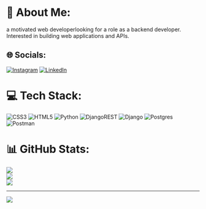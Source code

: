 # 💫 About Me:
a motivated web developerlooking for a role as a backend developer. Interested in building web applications and APIs.<br>


## 🌐 Socials:
[![Instagram](https://img.shields.io/badge/Instagram-%23E4405F.svg?logo=Instagram&logoColor=white)](https://instagram.com/mohmmd.saadi) [![LinkedIn](https://img.shields.io/badge/LinkedIn-%230077B5.svg?logo=linkedin&logoColor=white)](https://linkedin.com/in/mohamad-saadi) 

# 💻 Tech Stack:
![CSS3](https://img.shields.io/badge/css3-%231572B6.svg?style=for-the-badge&logo=css3&logoColor=white) ![HTML5](https://img.shields.io/badge/html5-%23E34F26.svg?style=for-the-badge&logo=html5&logoColor=white) ![Python](https://img.shields.io/badge/python-3670A0?style=for-the-badge&logo=python&logoColor=ffdd54) ![DjangoREST](https://img.shields.io/badge/DJANGO-REST-ff1709?style=for-the-badge&logo=django&logoColor=white&color=ff1709&labelColor=gray) ![Django](https://img.shields.io/badge/django-%23092E20.svg?style=for-the-badge&logo=django&logoColor=white) ![Postgres](https://img.shields.io/badge/postgres-%23316192.svg?style=for-the-badge&logo=postgresql&logoColor=white) ![Postman](https://img.shields.io/badge/Postman-FF6C37?style=for-the-badge&logo=postman&logoColor=white)
# 📊 GitHub Stats:
![](https://github-readme-stats.vercel.app/api?username=MSA2001&theme=dark&hide_border=false&include_all_commits=true&count_private=true)<br/>
![](https://github-readme-streak-stats.herokuapp.com/?user=MSA2001&theme=dark&hide_border=false)<br/>
![](https://github-readme-stats.vercel.app/api/top-langs/?username=MSA2001&theme=dark&hide_border=false&include_all_commits=true&count_private=true&layout=compact)

---
[![](https://visitcount.itsvg.in/api?id=MSA2001&icon=0&color=0)](https://visitcount.itsvg.in)

<!-- Proudly created with GPRM ( https://gprm.itsvg.in ) -->

